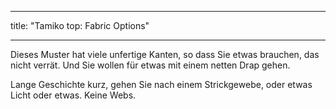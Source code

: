 - - -
title: "Tamiko top: Fabric Options"
- - -

Dieses Muster hat viele unfertige Kanten, so dass Sie etwas brauchen, das nicht verrät. Und Sie wollen für etwas mit einem netten Drap gehen.

Lange Geschichte kurz, gehen Sie nach einem Strickgewebe, oder etwas Licht oder etwas. Keine Webs.
